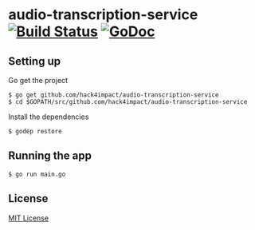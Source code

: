 # audio-transcription-service [![Build Status](https://travis-ci.org/hack4impact/audio-transcription-service.svg?branch=master)](https://travis-ci.org/hack4impact/audio-transcription-service) [![GoDoc](https://godoc.org/github.com/hack4impact/audio-transcription-service?status.svg)](https://godoc.org/github.com/hack4impact/audio-transcription-service)

## Setting up

Go get the project

```
$ go get github.com/hack4impact/audio-transcription-service
$ cd $GOPATH/src/github.com/hack4impact/audio-transcription-service
```

Install the dependencies

```
$ godep restore
```

## Running the app

```
$ go run main.go
```

## License
[MIT License](LICENSE.md)

